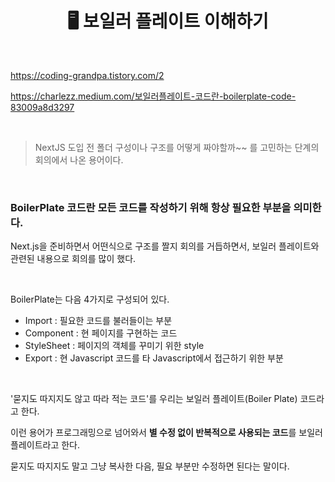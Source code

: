 # <div align="center">🖥️ 보일러 플레이트 이해하기</div>

<br>

https://coding-grandpa.tistory.com/2

https://charlezz.medium.com/보일러플레이트-코드란-boilerplate-code-83009a8d3297

<br>

> NextJS 도입 전 폴더 구성이나 구조를 어떻게 짜야할까~~ 를 고민하는 단계의 회의에서 나온 용어이다.

<br>

### BoilerPlate 코드란 모든 코드를 작성하기 위해 항상 필요한 부분을 의미한다.

Next.js을 준비하면서 어떤식으로 구조를 짤지 회의를 거듭하면서, 보일러 플레이트와 관련된 내용으로 회의를 많이 했다.

<br>

BoilerPlate는 다음 4가지로 구성되어 있다.

- Import : 필요한 코드를 불러들이는 부분
- Component : 현 페이지를 구현하는 코드
- StyleSheet : 페이지의 객체를 꾸미기 위한 style
- Export : 현 Javascript 코드를 타 Javascript에서 접근하기 위한 부분

<br>

'묻지도 따지지도 않고 따라 적는 코드'를 우리는 보일러 플레이트(Boiler Plate) 코드라고 한다.

이런 용어가 프로그래밍으로 넘어와서 **별 수정 없이 반복적으로 사용되는 코드**를 보일러 플레이트라고 한다.

묻지도 따지지도 말고 그냥 복사한 다음, 필요 부분만 수정하면 된다는 말이다.

